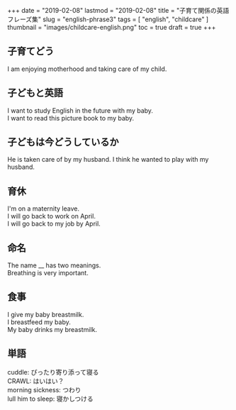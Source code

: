 +++
date = "2019-02-08"
lastmod = "2019-02-08"
title = "子育て関係の英語フレーズ集"
slug = "english-phrase3"
tags = [
  "english",
  "childcare"
]
thumbnail = "images/childcare-english.png"
toc = true
draft = true
+++

## 子育てどう
I am enjoying motherhood and taking care of my child.

## 子どもと英語
I want to study English in the future with my baby.  
I want to read this picture book to my baby.

## 子どもは今どうしているか
He is taken care of by my husband.
I think he wanted to play with my husband.

## 育休
I'm on a maternity leave.  
I will go back to work on April.  
I will go back to my job by April.

## 命名
The name __ has two meanings.  
Breathing is very important.

## 食事
I give my baby breastmilk.  
I breastfeed my baby.  
My baby drinks my breastmilk.


## 単語
cuddle: ぴったり寄り添って寝る  
CRAWL: はいはい？  
morning sickness: つわり  
lull him to sleep: 寝かしつける


